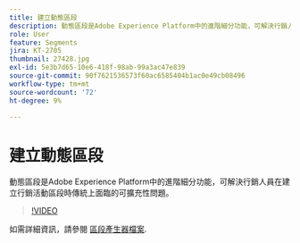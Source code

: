 ```yaml
---
title: 建立動態區段
description: 動態區段是Adobe Experience Platform中的進階細分功能，可解決行銷人員在建立行銷活動區段時傳統上面臨的可擴充性問題。
role: User
feature: Segments
jira: KT-2705
thumbnail: 27428.jpg
exl-id: 5e3b7d65-10e6-418f-98ab-99a3ac47e839
source-git-commit: 90f7621536573f60ac6585404b1ac0e49cb08496
workflow-type: tm+mt
source-wordcount: '72'
ht-degree: 9%

---
```


# 建立動態區段

動態區段是Adobe Experience Platform中的進階細分功能，可解決行銷人員在建立行銷活動區段時傳統上面臨的可擴充性問題。

>[!VIDEO](https://video.tv.adobe.com/v/27428?quality=12&learn=on)

如需詳細資訊，請參閱 [區段產生器檔案](https://experienceleague.adobe.com/docs/experience-platform/segmentation/ui/segment-builder.html).
